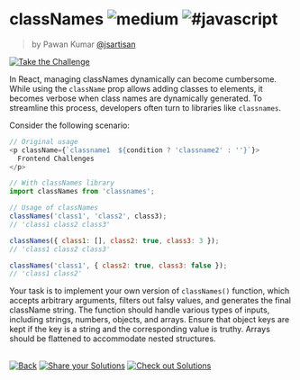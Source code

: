 <!--info-header-start--><h1>classNames <img src="https://img.shields.io/badge/-medium-d9901a" alt="medium"/> <img src="https://img.shields.io/badge/-%23javascript-999" alt="#javascript"/></h1><blockquote><p>by Pawan Kumar <a href="https://github.com/jsartisan" target="_blank">@jsartisan</a></p></blockquote><p><a href="https://frontend-challenges.com/questions/00010-medium-classnames" target="_blank"><img src="https://img.shields.io/badge/-Take%20the%20Challenge-0d99ff?logo=javascript&logoColor=white" alt="Take the Challenge"/></a> </p><!--info-header-end-->

In React, managing classNames dynamically can become cumbersome. While using the `className` prop allows adding classes to elements, it becomes verbose when class names are dynamically generated. To streamline this process, developers often turn to libraries like `classnames`.

Consider the following scenario:

```js
// Original usage
<p className={`classname1  ${condition ? 'classname2' : ''}`}>
  Frontend Challenges
</p>

// With classNames library
import classNames from 'classnames';

// Usage of classNames
classNames('class1', 'class2', class3); 
// 'class1 class2 class3'

classNames({ class1: [], class2: true, class3: 3 }); 
// 'class1 class2 class3'

classNames('class1', { class2: true, class3: false }); 
// 'class1 class2'
```

Your task is to implement your own version of `classNames()` function, which accepts arbitrary arguments, filters out falsy values, and generates the final className string. The function should handle various types of inputs, including strings, numbers, objects, and arrays. Ensure that object keys are kept if the key is a string and the corresponding value is truthy. Arrays should be flattened to accommodate nested structures.


<!--info-footer-start--><br><a href="../../README.md" target="_blank"><img src="https://img.shields.io/badge/-Back-grey" alt="Back"/></a> <a href="https://github.com/jsartisan/frontend-challenges/issues/new?labels=answer,10,undefined&title=10%20-%20classNames&body=" target="_blank"><img src="https://img.shields.io/badge/-Share%20your%20Solutions-teal" alt="Share your Solutions"/></a> <a href="https://github.com/jsartisan/frontend-challenges/issues?q=label%3A10+label%3Aanswer+sort%3Areactions-%2B1-desc" target="_blank"><img src="https://img.shields.io/badge/-Check%20out%20Solutions-de5a77?logo=awesome-lists&logoColor=white" alt="Check out Solutions"/></a> <!--info-footer-end-->